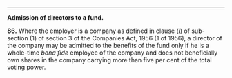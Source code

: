 ****

**Admission of directors to a fund.**

**86.** Where the employer is a company as defined in clause (_i_) of sub-section (1) of section 3 of the Companies Act, 1956 (1 of 1956), a director of the company may be admitted to the benefits of the fund only if he is a whole-time _bona fide_ employee of the company and does not beneficially own shares in the company carrying more than five per cent of the total voting power.